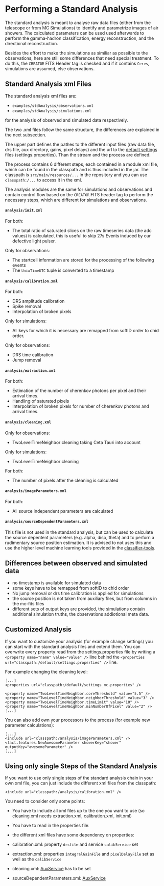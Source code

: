 # Performing a Standard Analysis

The standard analysis is meant to analyse raw data files (either from the telescope or from MC Simulations) to identify 
and parametrize images of air showers. The calculated parameters can be used used afterwards to perform the gamma-hadron 
classification, energy reconstruction, and the directional reconstruction.

Besides the effort to make the simulations as similiar as possible to the observations, 
here are still some differences that need special treatment. 
To do this, the `CREATOR` FITS Header tag is checked and if it contains `Ceres`,
simulations are assumed, else observations.

## Standard Analysis xml Files

The standard analysis xml files are:

* `examples/stdAnalysis/observations.xml`
* `examples/stdAnalysis/simulations.xml`

for the analysis of observed and simulated data respectively.

The two .xml files follow the same structure, the differences are explained in the next subsection.

The upper part defines the pathes to the different input files (raw data file, drs file, aux directory, gains, pixel delays) and
the url to the [default settings](./standardSettings.html) files (settings.properties).
Than the stream and the process are defined.

The process contains 6 different steps, each contained in a module xml file,
which can be found in the classpath and is thus included in the jar.
The classpath is `src/main/resources/...` in the repository
and you can use `classpath:/...` to access it in the xml.

The analysis modules are the same for simulations and observations and contain 
control flow based on the `CREATOR` FITS header tag to perform the necessary 
steps, which are different for simulations and observations.

####  `analysis/init.xml`

For both: 

* The total ratio of saturated slices on the raw timeseries data (the adc values) is
calculated, this is useful to skip 27s Events induced by our defective light pulser.

Only for observations: 

* The startcell information are stored for the processing of the following events
* The `UnixTimeUTC` tuple is converted to a timestamp

#### `analysis/calibration.xml`

For both:

* DRS amplitude calibration
* Spike removal
* Interpolation of broken pixels

Only for simulations:

* All keys for which it is necessary are remapped from softID order to chid order.

Only for observations:

* DRS time calibration
* Jump removal
 
#### `analysis/extraction.xml`

For both:

* Estimation of the number of cherenkov photons per pixel and their arrival times.
* Handling of saturated  pixels
* Interpolation of broken pixels for number of cherenkov photons and arrival times.
 
#### `analysis/cleaning.xml`
  
Only for observations:

* TwoLevelTimeNeighbor cleaning taking Ceta Tauri into account

Only for simulations:

* TwoLevelTimeNeighbor cleaning

For both:

* The number of pixels after the cleaning is calculated
 
#### `analysis/imageParameters.xml`

For both:

* All source independent parameters are calculated

#### `analysis/sourceDependentParameters.xml`

This file is not used in the standard analysis, but can be used
to calculate the source depentent parameters (e.g. alpha, disp, theta)
and to perforn a rudimentary source position estimation.
It is advised to not uses this and use the higher level machine learning
tools provided in the [classifier-tools](https://github.com/fact-project/classifier-tools).


## Differences between observed and simulated data 

* no timestamp is available for simulated data
* some keys have to be remapped from softID to chid order
* No jump removal or drs time calibration is applied for simulations
* the source position is not taken from auxiliary files, but from columns in the mc-fits files
* different sets of output keys are provided, the simulations contain additional simulation
  truths, the observations addiotional meta data.

## Customized Analysis

If you want to customize your analysis (for example change settings) you can start with the standard analysis files and 
extend them.
You can overwrite every property read from the settings.properties file by writing a 
`<property name="name" value="value" />`  line behind the `<properties url="classpath:/default/settings.properties" />`
line.

For example changing the cleaning level:

    [...]
    <properties url="classpath:/default/settings_mc.properties" />

    <property name="TwoLevelTimeNeighbor.coreThreshold" value="5.5" />
    <property name="TwoLevelTimeNeighbor.neighborThreshold" value="3" />
    <property name="TwoLevelTimeNeighbor.timeLimit" value="10" />
    <property name="TwoLevelTimeNeighbor.minNumberOfPixel" value="2" />
    [...]

You can also add own your processors to the process  (for example new parameter calculations):

    [...]
    <include url="classpath:/analysis/imageParameters.xml" /> 
    <fact.features.NewAwesomeParameter showerKey="shower" outputKey="awesomeParameter" />
    [...]


## Using only single Steps of the Standard Analysis

If you want to use only single steps of the standard analysis chain in your own xml file, you can just include the 
different xml files from the classpath:

    <include url="classpath:/analysis/calibration.xml" />

You need to consider only some points:

- You have to include all xml files up to the one you want to use (so cleaning.xml needs extraction.xml, calibration.xml, init.xml)
- You have to read in the properties file:

    <properties url="classpath:/default/settings.properties" />

- the different xml files have some dependency on properties:
 - calibration.xml: property `drsfile` and service `calibService` set
 - extraction.xml: properties `integralGainFile` and `pixelDelayFile` set as well as the `calibService`
 - cleaning.xml: [AuxService](../aux.html) has to be set
 - sourceDependentParameters.xml: [AuxService](../aux.html)
 
 
